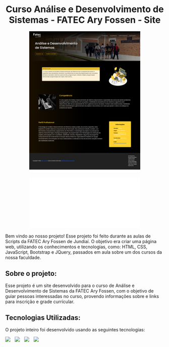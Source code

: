 <h1 align="center">Curso Análise e Desenvolvimento de Sistemas - FATEC Ary Fossen - Site</h1>

<p align="center">
    <img src="./images/page-fullscreen.png" width="70%">
</p>

<p align="center">
    <a href="https://ricardokanashiro.github.io/Fatec-ADS-Landing-Page/" target="_blank">
        <img width="350px" src="./images/github-pages.svg" />
    </a>
</p>

Bem vindo ao nosso projeto! Esse projeto foi feito durante as aulas de Scripts da FATEC Ary Fossen de Jundiaí. O objetivo era criar uma página web, utilizando os conhecimentos e tecnologias, como: HTML, CSS, JavaScript, Bootstrap e JQuery, passados em aula sobre um dos cursos da nossa faculdade.

## Sobre o projeto:

<p>Esse projeto é um site desenvolvido para o curso de Análise e Desenvolvimento de Sistemas da FATEC Ary Fossen, com o objetivo de guiar pessoas interessadas no curso, provendo informações sobre e links para inscrição e grade currícular.</p>

## Tecnologias Utilizadas:

<p>O projeto inteiro foi desenvolvido usando as seguintes tecnologias: </p>

<div>
    <img 
        src="https://cdn.jsdelivr.net/gh/devicons/devicon/icons/html5/html5-original.svg" 
        height="50px" 
    >
    <img 
        src="https://cdn.jsdelivr.net/gh/devicons/devicon/icons/javascript/javascript-original.svg" 
        height="50px"
        style="margin-left: 10px"
    >
    <img 
        src="https://cdn.jsdelivr.net/gh/devicons/devicon/icons/bootstrap/bootstrap-plain-wordmark.svg" 
        height="50px"
        style="margin-left: 10px"
    >
    <img 
        src="https://cdn.jsdelivr.net/gh/devicons/devicon/icons/jquery/jquery-original.svg" 
        height="50px"
        style="margin-left: 10px"
    >
</div>